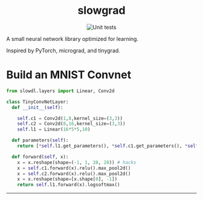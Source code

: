 <h1 align="center">
  slowgrad
 </h1>
<p align="center">
    <img src="https://github.com/dpstart/slowgrad/workflows/Unit%20tests/badge.svg" alt="Unit tests" />
</p>

A small neural network library optimized for learning.

Inspired by PyTorch, micrograd, and tinygrad.

# Build an MNIST Convnet

```python
from slowdl.layers import Linear, Conv2d

class TinyConvNetLayer:
  def __init__(self):

    self.c1 = Conv2d(1,8,kernel_size=(3,3))
    self.c2 = Conv2d(8,16,kernel_size=(3,3))
    self.l1 = Linear(16*5*5,10)

  def parameters(self):
    return [*self.l1.get_parameters(), *self.c1.get_parameters(), *self.c2.get_parameters()]

  def forward(self, x):
    x = x.reshape(shape=(-1, 1, 28, 28)) # hacks
    x = self.c1.forward(x).relu().max_pool2d()
    x = self.c2.forward(x).relu().max_pool2d()
    x = x.reshape(shape=[x.shape[0], -1])
    return self.l1.forward(x).logsoftmax()
```

--------------------------------------------------------------------
